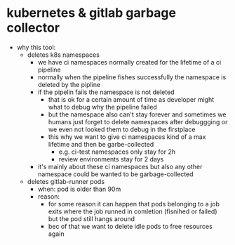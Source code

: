 # kubernetes & gitlab garbage collector

* why this tool:
  * deletes k8s namespaces
    * we have ci namespaces normally created for the lifetime of a ci pipeline
    * normally when the pipeline fishes successfully the namespace is deleted by the pipline
    * if the pipelin fails the namespace is not deleted
      * that is ok for a certain amount of time as developer might what to debug why the pipeline failed
      * but the namespace also can't stay forever and sometimes we humans just forget to delete namespaces after debuggging or we even not looked them to debug in the firstplace
      * this why we want to give ci namespaces kind of a max lifetime and then be garbe-collected
        * e.g. ci-test namespaces only stay for 2h
        * review environments stay for 2 days
    * it's mainly about these ci namespaces but also any other namespace could be wanted to be garbage-collected
  * deletes gitlab-runner pods
    * when: pod is older than 90m
    * reason:
      * for some reason it can happen that pods belonging to a job exits where the job runned in comletion (fisnihed or failed) but the pod still hangs around
      * bec of that we want to delete idle pods to free resources again
